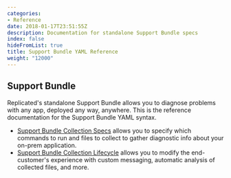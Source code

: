 ```yaml
---
categories:
- Reference
date: 2018-01-17T23:51:55Z
description: Documentation for standalone Support Bundle specs
index: false
hideFromList: true
title: Support Bundle YAML Reference
weight: "12000"
---
```


## Support Bundle

Replicated's standalone Support Bundle allows you to diagnose problems with any app, deployed any way, anywhere. This is the reference documentation for the Support Bundle YAML syntax.

- [Support Bundle Collection Specs](/api/support-bundle-yaml-specs/shared) allows you to specify which commands to run and files to collect to gather diagnostic info about your on-prem application.
- [Support Bundle Collection Lifecycle](/api/support-bundle-yaml-lifecycle/root) allows you to modify the end-customer's experience with custom messaging, automatic analysis of collected files, and more.

